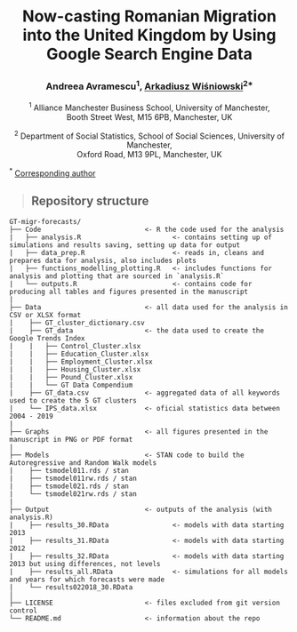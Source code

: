 # <p align="center"> Now-casting Romanian Migration into the United Kingdom by Using Google Search Engine Data </p>
  
### <p align="center">Andreea Avramescu<sup>1</sup>, [Arkadiusz Wiśniowski](https://www.research.manchester.ac.uk/portal/a.wisniowski.html)<sup>2*</sup>
</p>
  
<p align="center">
<sup>1</sup> Alliance Manchester Business School, University of Manchester, </br> Booth Street West, M15 6PB, Manchester, UK
</p>


<p align="center">
<sup>2</sup> Department of Social Statistics, School of Social Sciences, University of Manchester,  </br> Oxford Road, M13 9PL, Manchester, UK

<sup>*</sup> [Corresponding author](mailto:a.wisniowski@manchester.ac.uk)
</p>
  
> ## Repository structure

```
GT-migr-forecasts/                        
├── Code                          <- R the code used for the analysis          
|   ├── analysis.R                       <- contains setting up of simulations and results saving, setting up data for output                             
|   ├── data_prep.R                      <- reads in, cleans and prepares data for analysis, also includes plots                            
|   ├── functions_modelling_plotting.R   <- includes functions for analysis and plotting that are sourced in `analysis.R`                            
|   └── outputs.R                        <- contains code for producing all tables and figures presented in the manuscript  
|
├── Data                          <- all data used for the analysis in CSV or XLSX format  
|    ├── GT_cluster_dictionary.csv              
|    ├── GT_data                  <- the data used to create the Google Trends Index               
|    |   ├── Control_Cluster.xlsx       
|    |   ├── Education_Cluster.xlsx   
|    |   ├── Employment_Cluster.xlsx       
|    |   ├── Housing_Cluster.xlsx       
|    |   ├── Pound_Cluster.xlsx 
|    |   └── GT Data Compendium
|    ├── GT_data.csv              <- aggregated data of all keywords used to create the 5 GT clusters            
|    └── IPS_data.xlsx            <- oficial statistics data between 2004 - 2019
|
├── Graphs                        <- all figures presented in the manuscript in PNG or PDF format                     
|
├── Models                        <- STAN code to build the Autoregressive and Random Walk models
|    ├── tsmodel011.rds / stan                                              
|    ├── tsmodel011rw.rds / stan                                            
|    ├── tsmodel021.rds / stan                                             
|    └── tsmodel021rw.rds / stan   
|
├── Output                        <- outputs of the analysis (with analysis.R)                                             
|    ├── results_30.RData                <- models with data starting 2013                       
|    ├── results_31.RData                <- models with data starting 2012                       
|    ├── results_32.RData                <- models with data starting 2013 but using differences, not levels                       
|    ├── results_all.RData               <- simulations for all models and years for which forecasts were made            
|    └── results022018_30.RData  
│
├── LICENSE                       <- files excluded from git version control 
└── README.md                     <- information about the repo
```
